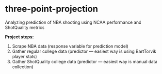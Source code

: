 # three-point-projection
Analyzing prediction of NBA shooting using NCAA performance and ShotQuality metrics

**Project steps:**
1. Scrape NBA data (response variable for prediction model)
2. Gather regular college data (predictor — easiest way is using BartTorvik player stats)
3. Gather ShotQuality college data (predictor — easiest way is manual data collection)


